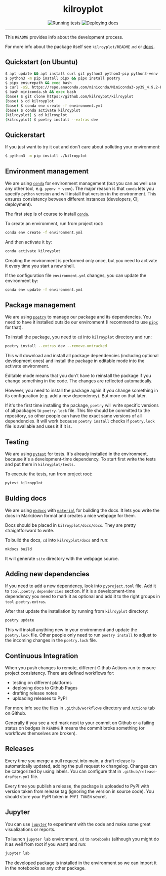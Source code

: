 <h1 align="center">kilroyplot</h1>

<div align="center">

[![Running tests](https://github.com/kilroybot/kilroyplot/actions/workflows/test.yml/badge.svg)](https://github.com/kilroybot/kilroyplot/actions/workflows/test.yml)
[![Deploying docs](https://github.com/kilroybot/kilroyplot/actions/workflows/docs.yml/badge.svg)](https://github.com/kilroybot/kilroyplot/actions/workflows/docs.yml)

</div>

---

This `README` provides info about the development process.

For more info about the package itself see `kilroyplot/README.md` or [docs](https://kilroybot.github.io/kilroyplot).

## Quickstart (on Ubuntu)

```sh
$ apt update && apt install curl git python3 python3-pip python3-venv
$ python3 -m pip install pipx && pipx install poetry
$ pipx ensurepath && exec bash
$ curl -sSL https://repo.anaconda.com/miniconda/Miniconda3-py39_4.9.2-Linux-x86_64.sh -o miniconda.sh
$ bash miniconda.sh && exec bash
(base) $ git clone https://github.com/kilroybot/kilroyplot
(base) $ cd kilroyplot
(base) $ conda env create -f environment.yml
(base) $ conda activate kilroyplot
(kilroyplot) $ cd kilroyplot
(kilroyplot) $ poetry install --extras dev
```

## Quickerstart

If you just want to try it out and don't care about polluting your environment:

```sh
$ python3 -m pip install ./kilroyplot
```

## Environment management

We are using [`conda`](https://conda.io) for environment management (but you can as well use any other tool, e.g. `pyenv + venv`).
The major reason is that `conda` lets you specify `python` version and will install that version in the environment.
This ensures consistency between different instances (developers, CI, deployment).

The first step is of course to install [`conda`](https://conda.io).

To create an environment, run from project root:

```sh
conda env create -f environment.yml
```

And then activate it by:

```sh
conda activate kilroyplot
```

Creating the environment is performed only once, but you need to activate it every time you start a new shell.

If the configuration file `environment.yml` changes, you can update the environment by:

```sh
conda env update -f environment.yml
```

## Package management

We are using [`poetry`](https://python-poetry.org) to manage our package and its dependencies.
You need to have it installed outside our environment (I recommend to use [`pipx`](https://pipxproject.github.io/pipx) for that).

To install the package, you need to `cd` into `kilroyplot` directory and run:

```sh
poetry install --extras dev --remove-untracked
```

This will download and install all package dependencies (including optional development ones) and install the package in editable mode into the activate environment.

Editable mode means that you don't have to reinstall the package if you change something in the code.
The changes are reflected automatically.

However, you need to install the package again if you change something in its configuration (e.g. add a new dependency).
But more on that later.

If it's the first time installing the package, `poetry` will write specific versions of all packages to `poetry.lock` file.
This file should be committed to the repository, so other people can have the exact same versions of all dependencies.
It will work because `poetry install` checks if `poetry.lock` file is available and uses it if it is.

## Testing

We are using [`pytest`](https://pytest.org) for tests.
It's already installed in the environment, because it's a development-time dependency.
To start first write the tests and put them in `kilroyplot/tests`.

To execute the tests, run from project root:

```sh
pytest kilroyplot
```

## Bulding docs

We are using [`mkdocs`](https://www.mkdocs.org) with [`material`](https://squidfunk.github.io/mkdocs-material) for building the docs.
It lets you write the docs in Markdown format and creates a nice webpage for them.

Docs should be placed in `kilroyplot/docs/docs`.
They are pretty straightforward to write.

To build the docs, `cd` into `kilroyplot/docs` and run:

```sh
mkdocs build
```

It will generate `site` directory with the webpage source.

## Adding new dependencies

If you need to add a new dependency, look into `pyproject.toml` file.
Add it to `tool.poetry.dependencies` section.
If it is a development-time dependency you need to mark it as optional and add it to the right groups in `tool.poetry.extras`.

After that update the installation by running from `kilroyplot` directory:

```sh
poetry update
```

This will install anything new in your environment and update the `poetry.lock` file.
Other people only need to run `poetry install` to adjust to the incoming changes in the `poetry.lock` file.

## Continuous Integration

When you push changes to remote, different Github Actions run to ensure project consistency.
There are defined workflows for:

- testing on different platforms
- deploying docs to Github Pages
- drafting release notes
- uploading releases to PyPI

For more info see the files in `.github/workflows` directory and `Actions` tab on Github.

Generally if you see a red mark next to your commit on Github or a failing status on badges in `README` it means the commit broke something (or workflows themselves are broken).

## Releases

Every time you merge a pull request into main, a draft release is automatically updated, adding the pull request to changelog.
Changes can be categorized by using labels. You can configure that in `.github/release-drafter.yml` file.

Every time you publish a release, the package is uploaded to PyPI with version taken from release tag (ignoring the version in source code).
You should store your PyPI token in `PYPI_TOKEN` secret.



## Jupyter

You can use [`jupyter`](https://jupyter.org) to experiment with the code and make some great visualizations or reports.

To launch `jupyter lab` environment, `cd` to `notebooks` (although you might do it as well from root if you want) and run:

```sh
jupyter lab
```

The developed package is installed in the environment so we can import it in the notebooks as any other package.
